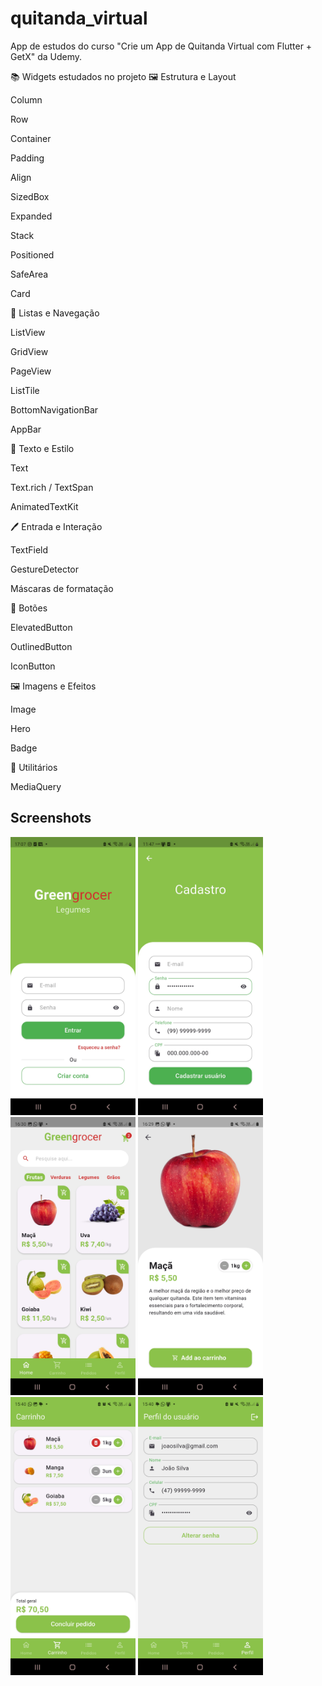 # quitanda_virtual

App de estudos do curso "Crie um App de Quitanda Virtual com Flutter + GetX" da Udemy.


📚 Widgets estudados no projeto
🖼 Estrutura e Layout

Column

Row

Container

Padding

Align

SizedBox

Expanded

Stack

Positioned

SafeArea

Card

📑 Listas e Navegação

ListView

GridView

PageView

ListTile

BottomNavigationBar

AppBar

🎨 Texto e Estilo

Text

Text.rich / TextSpan

AnimatedTextKit

🖊 Entrada e Interação

TextField

GestureDetector

Máscaras de formatação

🔘 Botões

ElevatedButton

OutlinedButton

IconButton

🖼 Imagens e Efeitos

Image

Hero

Badge

📐 Utilitários

MediaQuery


## Screenshots

<img src="screenshots/tela_login.jpg" width="200" />
<img src="screenshots/tela_cadastro.jpg" width="200" />
<img src="screenshots/home.jpg" width="200" />
<img src="screenshots/product_page.jpg" width="200" />
<img src="screenshots/carrinho.jpg" width="200" />
<img src="screenshots/perfil_usuario.jpg" width="200" />